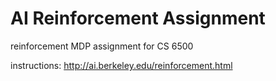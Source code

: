 # AI Reinforcement Assignment
reinforcement MDP assignment for CS 6500

instructions: http://ai.berkeley.edu/reinforcement.html
